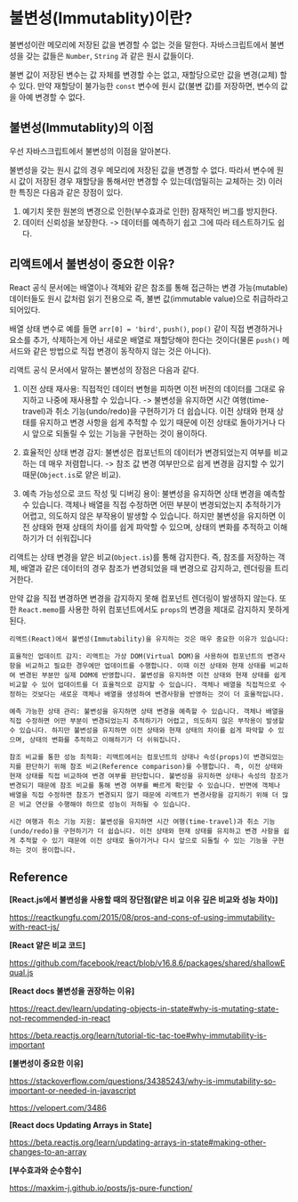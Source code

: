 # 불변성(Immutablity)이란?

불변성이란 메모리에 저장된 값을 변경할 수 없는 것을 말한다. 자바스크립트에서 불변성을 갖는 값들은 `Number`, `String` 과 같은 원시 값들이다.

불변 값이 저장된 변수는 값 자체를 변경할 수는 없고, 재할당으로만 값을 변경(교체) 할 수 있다. 만약 재할당이 불가능한 `const` 변수에 원시 값(불변 값)를 저장하면, 변수의 값을 아예 변경할 수 없다.

## 불변성(Immutablity)의 이점

우선 자바스크립트에서 불변성의 이점을 알아본다.

불변성을 갖는 원시 값의 경우 메모리에 저장된 값을 변경할 수 없다. 따라서 변수에 원시 값이 저장된 경우 재할당을 통해서만 변경할 수 있는데(엄밀히는 교체하는 것) 이러한 특징은 다음과 같은 장점이 있다.

1. 예기치 못한 원본의 변경으로 인한(부수효과로 인한) 잠재적인 버그를 방지한다.
2. 데이터 신뢰성을 보장한다. -> 데이터를 예측하기 쉽고 그에 따라 테스트하기도 쉽다.

## 리액트에서 불변성이 중요한 이유?

React 공식 문서에는 배열이나 객체와 같은 참조를 통해 접근하는 변경 가능(mutable) 데이터들도 원시 값처럼 읽기 전용으로 즉, 불변 값(immutable value)으로 취급하라고 되어있다.

배열 상태 변수로 예를 들면 `arr[0] = 'bird'`, `push()`, `pop()` 같이 직접 변경하거나 요소를 추가, 삭제하는게 아닌 새로운 배열로 재할당해야 한다는 것이다(물론 `push()` 메서드와 같은 방법으로 직접 변경이 동작하지 않는 것은 아니다).

리액트 공식 문서에서 말하는 불변성의 장점은 다음과 같다.

1. 이전 상태 재사용: 직접적인 데이터 변형을 피하면 이전 버전의 데이터를 그대로 유지하고 나중에 재사용할 수 있습니다. -> 불변성을 유지하면 시간 여행(time-travel)과 취소 기능(undo/redo)을 구현하기가 더 쉽습니다. 이전 상태와 현재 상태를 유지하고 변경 사항을 쉽게 추적할 수 있기 때문에 이전 상태로 돌아가거나 다시 앞으로 되돌릴 수 있는 기능을 구현하는 것이 용이하다.  
   
2. 효율적인 상태 변경 감지: 불변성은 컴포넌트의 데이터가 변경되었는지 여부를 비교하는 데 매우 저렴합니다. -> 참조 값 변경 여부만으로 쉽게 변경을 감지할 수 있기 때문(`Object.is`로 얕은 비교).

3. 예측 가능성으로 코드 작성 및 디버깅 용이: 불변성을 유지하면 상태 변경을 예측할 수 있습니다. 객체나 배열을 직접 수정하면 어떤 부분이 변경되었는지 추적하기가 어렵고, 의도하지 않은 부작용이 발생할 수 있습니다. 하지만 불변성을 유지하면 이전 상태와 현재 상태의 차이를 쉽게 파악할 수 있으며, 상태의 변화를 추적하고 이해하기가 더 쉬워집니다

리액트는 상태 변경을 얕은 비교(`Object.is`)를 통해 감지한다. 즉, 참조를 저장하는 객체, 배열과 같은 데이터의 경우 참조가 변경되었을 때 변경으로 감지하고, 렌더링을 트리거한다. 

만약 값을 직접 변경하면 변경을 감지하지 못해 컴포넌트 렌더링이 발생하지 않는다. 또한  `React.memo`를 사용한 하위 컴포넌트에서도 `props`의 변경을 제대로 감지하지 못하게 된다.

<!-- immer, immutable.js-->
```
리액트(React)에서 불변성(Immutability)을 유지하는 것은 매우 중요한 이유가 있습니다:

효율적인 업데이트 감지: 리액트는 가상 DOM(Virtual DOM)을 사용하여 컴포넌트의 변경사항을 비교하고 필요한 경우에만 업데이트를 수행합니다. 이때 이전 상태와 현재 상태를 비교하여 변경된 부분만 실제 DOM에 반영합니다. 불변성을 유지하면 이전 상태와 현재 상태를 쉽게 비교할 수 있어 업데이트를 더 효율적으로 감지할 수 있습니다. 객체나 배열을 직접적으로 수정하는 것보다는 새로운 객체나 배열을 생성하여 변경사항을 반영하는 것이 더 효율적입니다.

예측 가능한 상태 관리: 불변성을 유지하면 상태 변경을 예측할 수 있습니다. 객체나 배열을 직접 수정하면 어떤 부분이 변경되었는지 추적하기가 어렵고, 의도하지 않은 부작용이 발생할 수 있습니다. 하지만 불변성을 유지하면 이전 상태와 현재 상태의 차이를 쉽게 파악할 수 있으며, 상태의 변화를 추적하고 이해하기가 더 쉬워집니다.

참조 비교를 통한 성능 최적화: 리액트에서는 컴포넌트의 상태나 속성(props)이 변경되었는지를 판단하기 위해 참조 비교(Reference comparison)를 수행합니다. 즉, 이전 상태와 현재 상태를 직접 비교하여 변경 여부를 판단합니다. 불변성을 유지하면 상태나 속성의 참조가 변경되기 때문에 참조 비교를 통해 변경 여부를 빠르게 확인할 수 있습니다. 반면에 객체나 배열을 직접 수정하면 참조가 변경되지 않기 때문에 리액트가 변경사항을 감지하기 위해 더 많은 비교 연산을 수행해야 하므로 성능이 저하될 수 있습니다.

시간 여행과 취소 기능 지원: 불변성을 유지하면 시간 여행(time-travel)과 취소 기능(undo/redo)을 구현하기가 더 쉽습니다. 이전 상태와 현재 상태를 유지하고 변경 사항을 쉽게 추적할 수 있기 때문에 이전 상태로 돌아가거나 다시 앞으로 되돌릴 수 있는 기능을 구현하는 것이 용이합니다.
```

## Reference

**[React.js에서 불변성을 사용할 때의 장단점(얕은 비교 이유 깊은 비교와 성능 차이)]**

https://reactkungfu.com/2015/08/pros-and-cons-of-using-immutability-with-react-js/

**[React 얕은 비교 코드]**

https://github.com/facebook/react/blob/v16.8.6/packages/shared/shallowEqual.js

**[React docs 불변성을 권장하는 이유]**

https://react.dev/learn/updating-objects-in-state#why-is-mutating-state-not-recommended-in-react

https://beta.reactjs.org/learn/tutorial-tic-tac-toe#why-immutability-is-important

**[불변성이 중요한 이유]**

https://stackoverflow.com/questions/34385243/why-is-immutability-so-important-or-needed-in-javascript

https://velopert.com/3486


**[React docs Updating Arrays in State]**

https://beta.reactjs.org/learn/updating-arrays-in-state#making-other-changes-to-an-array

**[부수효과와 순수함수]** 

https://maxkim-j.github.io/posts/js-pure-function/